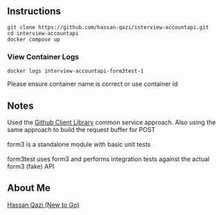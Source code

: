 ## Instructions

```
git clone https://github.com/hassan-qazi/interview-accountapi.git
cd interview-accountapi
docker compose up
```

### View Container Logs

```
docker logs interview-accountapi-form3test-1 
```

Please ensure container name is correct or use container id

## Notes

Used the <a href="https://github.com/google/go-github" target="_blank">Github Client Library</a> common service approach. Also using the same approach to build the request buffer for POST
<br/>
<br/>
form3 is a standalone module with basic unit tests
<br/>
<br/>
form3test uses form3 and performs integration tests against the actual form3 (fake) API

## About Me

<a href="https://www.linkedin.com/in/qazihassan/" target="_blank">Hassan Qazi (New to Go)</a>
